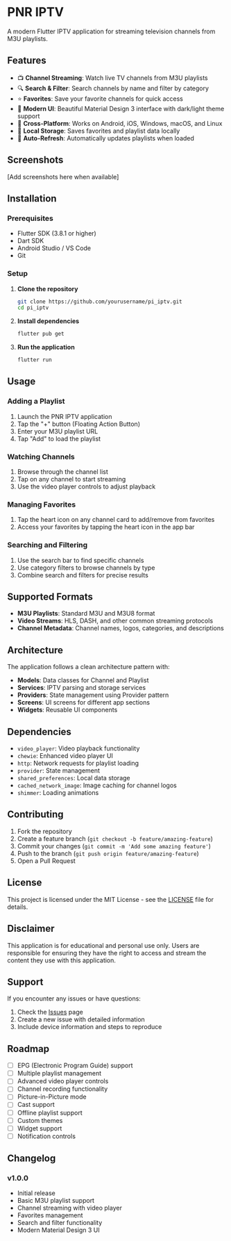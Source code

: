 # PNR IPTV

A modern Flutter IPTV application for streaming television channels from M3U playlists.

## Features

- 📺 **Channel Streaming**: Watch live TV channels from M3U playlists
- 🔍 **Search & Filter**: Search channels by name and filter by category
- ⭐ **Favorites**: Save your favorite channels for quick access
- 🎨 **Modern UI**: Beautiful Material Design 3 interface with dark/light theme support
- 📱 **Cross-Platform**: Works on Android, iOS, Windows, macOS, and Linux
- 💾 **Local Storage**: Saves favorites and playlist data locally
- 🔄 **Auto-Refresh**: Automatically updates playlists when loaded

## Screenshots

[Add screenshots here when available]

## Installation

### Prerequisites

- Flutter SDK (3.8.1 or higher)
- Dart SDK
- Android Studio / VS Code
- Git

### Setup

1. **Clone the repository**
   ```bash
   git clone https://github.com/yourusername/pi_iptv.git
   cd pi_iptv
   ```

2. **Install dependencies**
   ```bash
   flutter pub get
   ```

3. **Run the application**
   ```bash
   flutter run
   ```

## Usage

### Adding a Playlist

1. Launch the PNR IPTV application
2. Tap the "+" button (Floating Action Button)
3. Enter your M3U playlist URL
4. Tap "Add" to load the playlist

### Watching Channels

1. Browse through the channel list
2. Tap on any channel to start streaming
3. Use the video player controls to adjust playback

### Managing Favorites

1. Tap the heart icon on any channel card to add/remove from favorites
2. Access your favorites by tapping the heart icon in the app bar

### Searching and Filtering

1. Use the search bar to find specific channels
2. Use category filters to browse channels by type
3. Combine search and filters for precise results

## Supported Formats

- **M3U Playlists**: Standard M3U and M3U8 format
- **Video Streams**: HLS, DASH, and other common streaming protocols
- **Channel Metadata**: Channel names, logos, categories, and descriptions

## Architecture

The application follows a clean architecture pattern with:

- **Models**: Data classes for Channel and Playlist
- **Services**: IPTV parsing and storage services
- **Providers**: State management using Provider pattern
- **Screens**: UI screens for different app sections
- **Widgets**: Reusable UI components

## Dependencies

- `video_player`: Video playback functionality
- `chewie`: Enhanced video player UI
- `http`: Network requests for playlist loading
- `provider`: State management
- `shared_preferences`: Local data storage
- `cached_network_image`: Image caching for channel logos
- `shimmer`: Loading animations

## Contributing

1. Fork the repository
2. Create a feature branch (`git checkout -b feature/amazing-feature`)
3. Commit your changes (`git commit -m 'Add some amazing feature'`)
4. Push to the branch (`git push origin feature/amazing-feature`)
5. Open a Pull Request

## License

This project is licensed under the MIT License - see the [LICENSE](LICENSE) file for details.

## Disclaimer

This application is for educational and personal use only. Users are responsible for ensuring they have the right to access and stream the content they use with this application.

## Support

If you encounter any issues or have questions:

1. Check the [Issues](https://github.com/yourusername/pi_iptv/issues) page
2. Create a new issue with detailed information
3. Include device information and steps to reproduce

## Roadmap

- [ ] EPG (Electronic Program Guide) support
- [ ] Multiple playlist management
- [ ] Advanced video player controls
- [ ] Channel recording functionality
- [ ] Picture-in-Picture mode
- [ ] Cast support
- [ ] Offline playlist support
- [ ] Custom themes
- [ ] Widget support
- [ ] Notification controls

## Changelog

### v1.0.0
- Initial release
- Basic M3U playlist support
- Channel streaming with video player
- Favorites management
- Search and filter functionality
- Modern Material Design 3 UI
